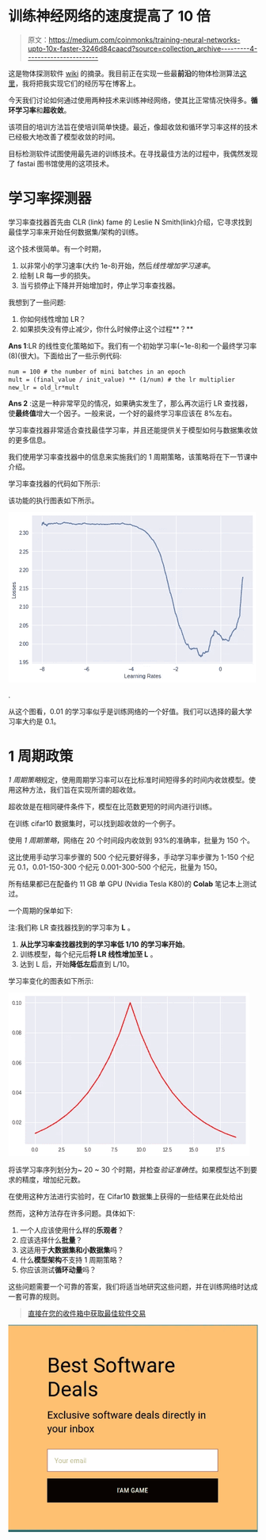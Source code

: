 # 训练神经网络的速度提高了 10 倍

> 原文：<https://medium.com/coinmonks/training-neural-networks-upto-10x-faster-3246d84caacd?source=collection_archive---------4----------------------->

这是物体探测软件 [wiki](https://github.com/karanchahal/object-detection/wiki) 的摘录。我目前正在实现一些最**前沿**的物体检测算法[这里](http://github.com/karanchahal/object-detection)，我将把我实现它们的经历写在博客上。

今天我们讨论如何通过使用两种技术来训练神经网络，使其比正常情况快得多。**循环学习率**和**超收敛**。

该项目的培训方法旨在使培训简单快捷。最近，像超收敛和循环学习率这样的技术已经极大地改善了模型收敛的时间。

目标检测软件试图使用最先进的训练技术。在寻找最佳方法的过程中，我偶然发现了 fastai 图书馆使用的这项技术。

# 学习率探测器

学习率查找器首先由 CLR (link) fame 的 Leslie N Smith(link)介绍，它寻求找到最佳学习率来开始任何数据集/架构的训练。

这个技术很简单。有一个时期，

1.  以非常小的学习速率(大约 1e-8)开始，然后*线性增加学习速率*。
2.  绘制 LR 每一步的损失。
3.  当亏损停止下降并开始增加时，停止学习率查找器。

我想到了一些问题:

1.  你如何线性增加 LR？
2.  如果损失没有停止减少，你什么时候停止这个过程**？**

**Ans 1**:LR 的线性变化策略如下。我们有一个初始学习率(~1e-8)和一个最终学习率(8)(很大)。下面给出了一些示例代码:

```
num = 100 # the number of mini batches in an epoch
mult = (final_value / init_value) ** (1/num) # the lr multiplier
new_lr = old_lr*mult
```

**Ans 2** :这是一种非常罕见的情况，如果确实发生了，那么再次运行 LR 查找器，使**最终值**增大一个因子。一般来说，一个好的最终学习率应该在 8%左右。

学习率查找器非常适合查找最佳学习率，并且还能提供关于模型如何与数据集收敛的更多信息。

我们使用学习率查找器中的信息来实施我们的 1 周期策略，该策略将在下一节课中介绍。

学习率查找器的代码如下所示:

该功能的执行图表如下所示。

![](img/0f65fbf249cec22e61cd1b9ef747776f.png)

.

从这个图看，0.01 的学习率似乎是训练网络的一个好值。我们可以选择的最大学习率大约是 0.1。

# 1 周期政策

*1 周期策略*规定，使用周期学习率可以在比标准时间短得多的时间内收敛模型。使用这种方法，我们旨在实现所谓的超收敛。

超收敛是在相同硬件条件下，模型在比范数更短的时间内进行训练。

在训练 cifar10 数据集时，可以找到超收敛的一个例子。

使用 *1 周期策略*，网络在 20 个时间段内收敛到 93%的准确率，批量为 150 个。

这比使用手动学习率步骤的 500 个纪元要好得多，手动学习率步骤为 1-150 个纪元 0.1，0.01-150-300 个纪元 0.001-300-500 个纪元，批量为 150。

所有结果都已在配备约 11 GB 单 GPU (Nvidia Tesla K80)的 **Colab** 笔记本上测试过。

一个周期的保单如下:

注:我们称 LR 查找器找到的学习率为 **L** 。

1.  **从比学习率查找器找到的学习率低 1/10 的学习率开始**。
2.  训练模型，每个纪元后**将 LR 线性增加至 L** 。
3.  达到 L 后，开始**降低左后**直到 L/10。

学习率变化的图表如下所示:

![](img/1059aada48aaea618abf329acb7b4aad.png)

将该学习率序列划分为~ 20 ~ 30 个时期，并检查*验证准确性*。如果模型达不到要求的精度，增加纪元数。

在使用这种方法进行实验时，在 Cifar10 数据集上获得的一些结果在此处给出

然而，这种方法存在许多问题。具体如下:

1.  一个人应该使用什么样的**乐观者**？
2.  应该选择什么**批量**？
3.  这适用于**大数据集和小数据集**吗？
4.  什么**模型架构**不支持 1 周期策略？
5.  你应该测试**循环动量**吗？

这些问题需要一个可靠的答案，我们将适当地研究这些问题，并在训练网络时达成一套可靠的规则。

> [直接在您的收件箱中获取最佳软件交易](https://coincodecap.com/?utm_source=coinmonks)

[![](img/7c0b3dfdcbfea594cc0ae7d4f9bf6fcb.png)](https://coincodecap.com/?utm_source=coinmonks)